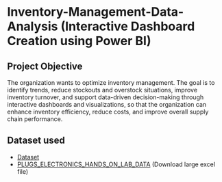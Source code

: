 # Inventory-Management-Data-Analysis (Interactive Dashboard Creation using Power BI)
## Project Objective
The organization wants to optimize inventory management. The goal is to identify trends, reduce stockouts and overstock situations, improve inventory turnover, and support data-driven decision-making through interactive dashboards and visualizations, so that the organization can enhance inventory efficiency, reduce costs, and improve overall supply chain performance.
## Dataset used
- <a href = "https://github.com/Amita-Monal/Inventory_Management_Supply_Chain/tree/main/Invent_Management_Data"> Dataset</a>
- <a href = "https://github.com/Amita-Monal/Inventory_Management_Supply_Chain/releases/tag/v1.0.0"> PLUGS_ELECTRONICS_HANDS_ON_LAB_DATA</a> (Download large excel file)
